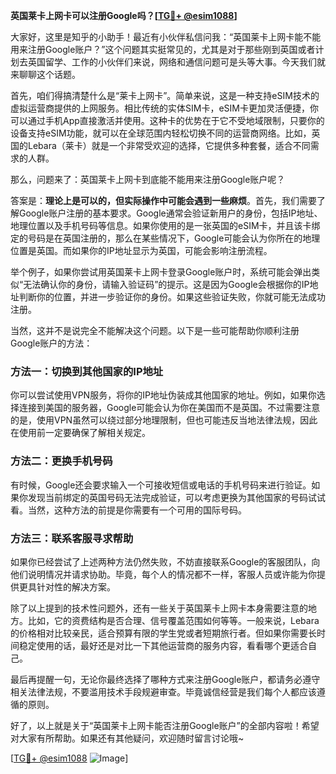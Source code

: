 **英国莱卡上网卡可以注册Google吗？[[TG💪+ @esim1088](https://t.me/s/esim1088)]**

大家好，这里是知乎的小助手！最近有小伙伴私信问我：“英国莱卡上网卡能不能用来注册Google账户？”这个问题其实挺常见的，尤其是对于那些刚到英国或者计划去英国留学、工作的小伙伴们来说，网络和通信问题可是头等大事。今天我们就来聊聊这个话题。

首先，咱们得搞清楚什么是“莱卡上网卡”。简单来说，这是一种支持eSIM技术的虚拟运营商提供的上网服务。相比传统的实体SIM卡，eSIM卡更加灵活便捷，你可以通过手机App直接激活并使用。这种卡的优势在于它不受地域限制，只要你的设备支持eSIM功能，就可以在全球范围内轻松切换不同的运营商网络。比如，英国的Lebara（莱卡）就是一个非常受欢迎的选择，它提供多种套餐，适合不同需求的人群。

那么，问题来了：英国莱卡上网卡到底能不能用来注册Google账户呢？

答案是：**理论上是可以的，但实际操作中可能会遇到一些麻烦**。首先，我们需要了解Google账户注册的基本要求。Google通常会验证新用户的身份，包括IP地址、地理位置以及手机号码等信息。如果你使用的是一张英国的eSIM卡，并且该卡绑定的号码是在英国注册的，那么在某些情况下，Google可能会认为你所在的地理位置是英国。而如果你的IP地址显示为英国，可能会影响注册流程。

举个例子，如果你尝试用英国莱卡上网卡登录Google账户时，系统可能会弹出类似“无法确认你的身份，请输入验证码”的提示。这是因为Google会根据你的IP地址判断你的位置，并进一步验证你的身份。如果这些验证失败，你就可能无法成功注册。

当然，这并不是说完全不能解决这个问题。以下是一些可能帮助你顺利注册Google账户的方法：

### 方法一：切换到其他国家的IP地址

你可以尝试使用VPN服务，将你的IP地址伪装成其他国家的地址。例如，如果你选择连接到美国的服务器，Google可能会认为你在美国而不是英国。不过需要注意的是，使用VPN虽然可以绕过部分地理限制，但也可能违反当地法律法规，因此在使用前一定要确保了解相关规定。

### 方法二：更换手机号码

有时候，Google还会要求输入一个可接收短信或电话的手机号码来进行验证。如果你发现当前绑定的英国号码无法完成验证，可以考虑更换为其他国家的号码试试看。当然，这种方法的前提是你需要有一个可用的国际号码。

### 方法三：联系客服寻求帮助

如果你已经尝试了上述两种方法仍然失败，不妨直接联系Google的客服团队，向他们说明情况并请求协助。毕竟，每个人的情况都不一样，客服人员或许能为你提供更具针对性的解决方案。

除了以上提到的技术性问题外，还有一些关于英国莱卡上网卡本身需要注意的地方。比如，它的资费结构是否合理、信号覆盖范围如何等等。一般来说，Lebara的价格相对比较亲民，适合预算有限的学生党或者短期旅行者。但如果你需要长时间稳定使用的话，最好还是对比一下其他运营商的服务内容，看看哪个更适合自己。

最后再提醒一句，无论你最终选择了哪种方式来注册Google账户，都请务必遵守相关法律法规，不要滥用技术手段规避审查。毕竟诚信经营是我们每个人都应该遵循的原则。

好了，以上就是关于“英国莱卡上网卡能否注册Google账户”的全部内容啦！希望对大家有所帮助。如果还有其他疑问，欢迎随时留言讨论哦~

[[TG💪+ @esim1088](https://t.me/s/esim1088) ![Image](https://i.postimg.cc/4NQfJmqS/Snipaste-2025-05-13-00-14-12.png)]